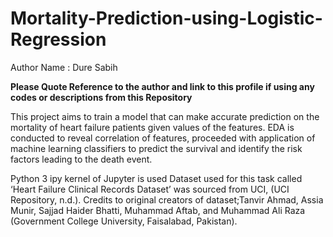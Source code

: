 # Mortality-Prediction-using-Logistic-Regression
Author Name : Dure Sabih

**Please Quote Reference to the author and link to this profile if using any codes or descriptions from this Repository**

This project aims to train a model that can make accurate prediction on the mortality of heart failure patients given values of the features. EDA is conducted to reveal correlation of features, proceeded with  application of machine learning classifiers to predict the survival and identify the risk factors leading  to the death event. 

Python 3 ipy kernel of Jupyter is used
Dataset used for this task called ‘Heart Failure Clinical Records Dataset’ was sourced from UCI, (UCI 
Repository, n.d.). Credits to original creators of dataset;Tanvir Ahmad, Assia Munir, Sajjad Haider 
Bhatti, Muhammad Aftab, and Muhammad Ali Raza (Government College University, Faisalabad, 
Pakistan).
